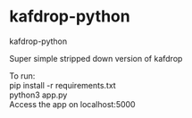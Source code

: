 # kafdrop-python
kafdrop-python

Super simple stripped down version of kafdrop

To run:  
    pip install -r requirements.txt  
    python3 app.py  
    Access the app on localhost:5000







